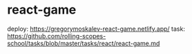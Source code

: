 # react-game
deploy: https://gregorymoskalev-react-game.netlify.app/
task: https://github.com/rolling-scopes-school/tasks/blob/master/tasks/react/react-game.md
